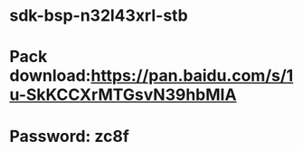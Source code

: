 # sdk-bsp-n32l43xrl-stb
# Pack download:https://pan.baidu.com/s/1u-SkKCCXrMTGsvN39hbMIA          
# Password: zc8f 